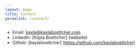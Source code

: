 ```yaml
---
layout: page
title: Contact
permalink: /contact/
---
```


- Email:      kayla@kaylaboettcher.com
- LinkedIn:   [Kayla Boettcher] (website)
- Github:     [kaylaboettcher] (https://github.com/kaylaboettcher)


